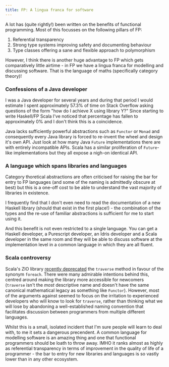 ```yaml
---
title: FP: A lingua franca for software
---
```


A lot has (quite rightly!) been written on the benefits of functional programming.
Most of this focusses on the following pillars of FP:
1. Referential transparency
2. Strong type systems improving safety and documenting behaviour
3. Type classes offering a sane and flexible approach to polymorphism

However, I think there is another huge advantage to FP which gets
comparatively little airtime - in FP we have a lingua franca for
modelling and discussing software. That is the language of maths
(specifically category theory)!

### Confessions of a Java developer

I was a Java developer for several years and during that period
I would estimate I spent approximately 57.3% of time on Stack
Overflow asking questions of the form "how do I achieve X using
library Y?" Since starting to write Haskell/FP Scala I've noticed that percentage
has fallen to approximately 0% and I don't think this is a coincidence.

Java lacks sufficiently powerful abstractions such as `Functor` or
`Monad` and consequently every Java library is forced to re-invent the
wheel and design it's own API. Just look at how many Java `Future`
implementations there are with entirely incompatible APIs. Scala
has a similar proliferation of `Future`-like implementations but
they all expose a nigh-on identical API.

### A language which spans libraries and languages

Category thoretical abstractions are often criticised for raising the bar for
entry to FP languages (and some of the naming is admittedly obscure at best) but
this is a one-off cost to be able to understand the vast majority of libraries
in existence.

I frequently find that I don't even need to read the documentation of a new
Haskell library (should that exist in the first place!) - the combination of the
types and the re-use of familiar abstractions is sufficient for me to start
using it.

And this benefit is not even restricted to a single language. You can get a
Haskell developer, a Purescript developer, an Idris developer and a Scala
developer in the same room and they will be able to discuss software at the
implementation level in a common language in which they are all fluent.

### Scala controversy

Scala's ZIO library [recently deprecated](https://github.com/zio/zio/issues/2649)
the `traverse` method in favour of the synonym `foreach`. There were many
admirable intentions behind this, centred around making the library more
accessible for newcomers (`traverse` isn't the _most_ descriptive name and
doesn't have the same canonical mathematical legacy as something like `Functor`).
However, most of the arguments against seemed to focus on the irritation
to experienced developers who will know to look for `traverse`, rather
than thinking what we will lose by abandoning a well-established naming
convention that facilitates discussion between programmers from multiple
different languages.

Whilst this is a small, isolated incident that I'm sure people will learn to
deal with, to me it sets a dangerous precendent. A common language for modelling
software is an amazing thing and one that functional programmers should be loath
to throw away. IMHO it ranks almost as highly as referential transparency in
terms of improvement in the quality of life of a programmer - the bar to entry
for new libraries and languages is so vastly lower than in any other ecosystem.
